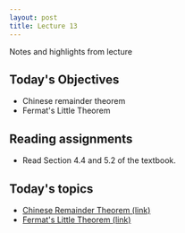 ```yaml
---
layout: post
title: Lecture 13
---
```


Notes and highlights from lecture

## Today's Objectives

* Chinese remainder theorem
* Fermat's Little Theorem


## Reading assignments

* Read Section 4.4 and 5.2 of the textbook.

## Today's topics
* <a target="_parent" href="https://wcasper.github.io/math430spring2023/topics/010-chinese-remainder-theorem.html">Chinese Remainder Theorem (link)</a>
* <a target="_parent" href="https://wcasper.github.io/math430spring2023/topics/011-fermat-little-theorem.html">Fermat's Little Theorem (link)</a>


